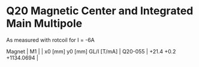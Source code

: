 Q20 Magnetic Center and Integrated Main Multipole
=================================================

As measured with rotcoil for I =  -6A

Magnet  |             M1               |
        | x0 [mm]  y0 [mm] GL/I [T/mA] |
Q20-055 |   +21.4     +0.2 +1134.0694  |
